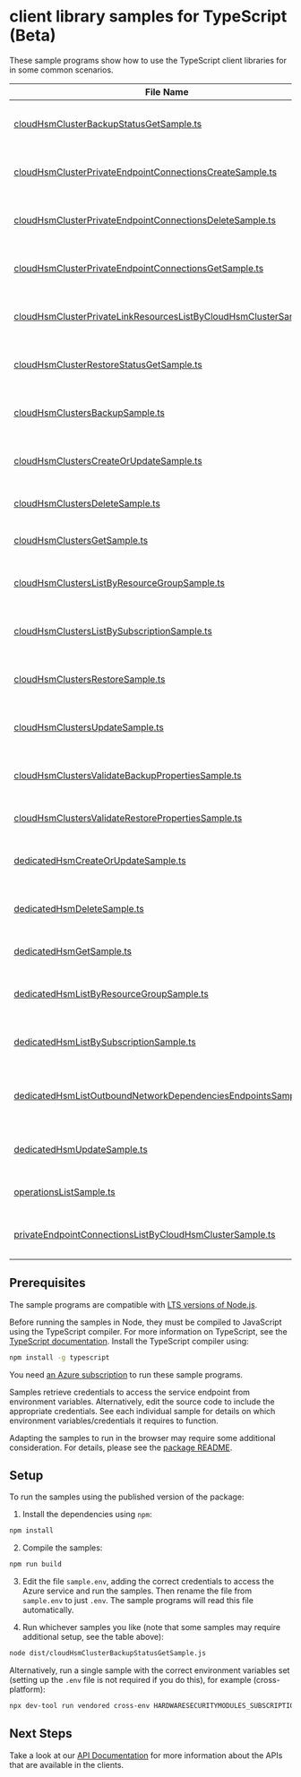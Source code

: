 # client library samples for TypeScript (Beta)

These sample programs show how to use the TypeScript client libraries for in some common scenarios.

| **File Name**                                                                                                                       | **Description**                                                                                                                                                                                                                                                                                                                                                                       |
| ----------------------------------------------------------------------------------------------------------------------------------- | ------------------------------------------------------------------------------------------------------------------------------------------------------------------------------------------------------------------------------------------------------------------------------------------------------------------------------------------------------------------------------------- |
| [cloudHsmClusterBackupStatusGetSample.ts][cloudhsmclusterbackupstatusgetsample]                                                     | Gets the backup operation status of the specified Cloud HSM Cluster x-ms-original-file: specification/hardwaresecuritymodules/resource-manager/Microsoft.HardwareSecurityModules/preview/2024-06-30-preview/examples/CloudHsmCluster_Backup_Pending_MaximumSet_Gen.json                                                                                                               |
| [cloudHsmClusterPrivateEndpointConnectionsCreateSample.ts][cloudhsmclusterprivateendpointconnectionscreatesample]                   | Creates or updates the private endpoint connection for the Cloud Hsm Cluster. x-ms-original-file: specification/hardwaresecuritymodules/resource-manager/Microsoft.HardwareSecurityModules/preview/2024-06-30-preview/examples/CloudHsmClusterPrivateEndpointConnection_Create_MaximumSet_Gen.json                                                                                    |
| [cloudHsmClusterPrivateEndpointConnectionsDeleteSample.ts][cloudhsmclusterprivateendpointconnectionsdeletesample]                   | Deletes the private endpoint connection for the Cloud Hsm Cluster. x-ms-original-file: specification/hardwaresecuritymodules/resource-manager/Microsoft.HardwareSecurityModules/preview/2024-06-30-preview/examples/CloudHsmClusterPrivateEndpointConnection_Delete_MaximumSet_Gen.json                                                                                               |
| [cloudHsmClusterPrivateEndpointConnectionsGetSample.ts][cloudhsmclusterprivateendpointconnectionsgetsample]                         | Gets the private endpoint connection for the Cloud Hsm Cluster. x-ms-original-file: specification/hardwaresecuritymodules/resource-manager/Microsoft.HardwareSecurityModules/preview/2024-06-30-preview/examples/CloudHsmClusterPrivateEndpointConnection_Get_MaximumSet_Gen.json                                                                                                     |
| [cloudHsmClusterPrivateLinkResourcesListByCloudHsmClusterSample.ts][cloudhsmclusterprivatelinkresourceslistbycloudhsmclustersample] | Gets the private link resources supported for the Cloud Hsm Cluster. x-ms-original-file: specification/hardwaresecuritymodules/resource-manager/Microsoft.HardwareSecurityModules/preview/2024-06-30-preview/examples/CloudHsmClusterPrivateLinkResource_ListByCloudHsmCluster_MaximumSet_Gen.json                                                                                    |
| [cloudHsmClusterRestoreStatusGetSample.ts][cloudhsmclusterrestorestatusgetsample]                                                   | Gets the restore operation status of the specified Cloud HSM Cluster x-ms-original-file: specification/hardwaresecuritymodules/resource-manager/Microsoft.HardwareSecurityModules/preview/2024-06-30-preview/examples/CloudHsmCluster_Restore_Pending_MaximumSet_Gen.json                                                                                                             |
| [cloudHsmClustersBackupSample.ts][cloudhsmclustersbackupsample]                                                                     | Create a backup of the Cloud HSM Cluster in the specified subscription x-ms-original-file: specification/hardwaresecuritymodules/resource-manager/Microsoft.HardwareSecurityModules/preview/2024-06-30-preview/examples/CloudHsmCluster_CreateOrValidate_Backup_MaximumSet_Gen.json                                                                                                   |
| [cloudHsmClustersCreateOrUpdateSample.ts][cloudhsmclusterscreateorupdatesample]                                                     | Create or Update a Cloud HSM Cluster in the specified subscription. x-ms-original-file: specification/hardwaresecuritymodules/resource-manager/Microsoft.HardwareSecurityModules/preview/2024-06-30-preview/examples/CloudHsmCluster_CreateOrUpdate_MaximumSet_Gen.json                                                                                                               |
| [cloudHsmClustersDeleteSample.ts][cloudhsmclustersdeletesample]                                                                     | Deletes the specified Cloud HSM Cluster x-ms-original-file: specification/hardwaresecuritymodules/resource-manager/Microsoft.HardwareSecurityModules/preview/2024-06-30-preview/examples/CloudHsmCluster_Delete_MaximumSet_Gen.json                                                                                                                                                   |
| [cloudHsmClustersGetSample.ts][cloudhsmclustersgetsample]                                                                           | Gets the specified Cloud HSM Cluster x-ms-original-file: specification/hardwaresecuritymodules/resource-manager/Microsoft.HardwareSecurityModules/preview/2024-06-30-preview/examples/CloudHsmCluster_Get_MaximumSet_Gen.json                                                                                                                                                         |
| [cloudHsmClustersListByResourceGroupSample.ts][cloudhsmclusterslistbyresourcegroupsample]                                           | The List operation gets information about the Cloud HSM Clusters associated with the subscription and within the specified resource group. x-ms-original-file: specification/hardwaresecuritymodules/resource-manager/Microsoft.HardwareSecurityModules/preview/2024-06-30-preview/examples/CloudHsmCluster_ListByResourceGroup_MaximumSet_Gen.json                                   |
| [cloudHsmClustersListBySubscriptionSample.ts][cloudhsmclusterslistbysubscriptionsample]                                             | The List operation gets information about the Cloud HSM Clusters associated with the subscription. x-ms-original-file: specification/hardwaresecuritymodules/resource-manager/Microsoft.HardwareSecurityModules/preview/2024-06-30-preview/examples/CloudHsmCluster_ListBySubscription_MaximumSet_Gen.json                                                                            |
| [cloudHsmClustersRestoreSample.ts][cloudhsmclustersrestoresample]                                                                   | Restores all key materials of a specified Cloud HSM Cluster x-ms-original-file: specification/hardwaresecuritymodules/resource-manager/Microsoft.HardwareSecurityModules/preview/2024-06-30-preview/examples/CloudHsmCluster_RequestOrValidate_Restore_MaximumSet_Gen.json                                                                                                            |
| [cloudHsmClustersUpdateSample.ts][cloudhsmclustersupdatesample]                                                                     | Update a Cloud HSM Cluster in the specified subscription. x-ms-original-file: specification/hardwaresecuritymodules/resource-manager/Microsoft.HardwareSecurityModules/preview/2024-06-30-preview/examples/CloudHsmCluster_Update_MaximumSet_Gen.json                                                                                                                                 |
| [cloudHsmClustersValidateBackupPropertiesSample.ts][cloudhsmclustersvalidatebackuppropertiessample]                                 | Pre Backup operation to validate whether the customer can perform a backup on the Cloud HSM Cluster resource in the specified subscription. x-ms-original-file: specification/hardwaresecuritymodules/resource-manager/Microsoft.HardwareSecurityModules/preview/2024-06-30-preview/examples/CloudHsmCluster_CreateOrValidate_Backup_MaximumSet_Gen.json                              |
| [cloudHsmClustersValidateRestorePropertiesSample.ts][cloudhsmclustersvalidaterestorepropertiessample]                               | Queued validating pre restore operation x-ms-original-file: specification/hardwaresecuritymodules/resource-manager/Microsoft.HardwareSecurityModules/preview/2024-06-30-preview/examples/CloudHsmCluster_RequestOrValidate_Restore_MaximumSet_Gen.json                                                                                                                                |
| [dedicatedHsmCreateOrUpdateSample.ts][dedicatedhsmcreateorupdatesample]                                                             | Create or Update a dedicated HSM in the specified subscription. x-ms-original-file: specification/hardwaresecuritymodules/resource-manager/Microsoft.HardwareSecurityModules/preview/2024-06-30-preview/examples/DedicatedHsm_CreateOrUpdate.json                                                                                                                                     |
| [dedicatedHsmDeleteSample.ts][dedicatedhsmdeletesample]                                                                             | Deletes the specified Azure Dedicated HSM. x-ms-original-file: specification/hardwaresecuritymodules/resource-manager/Microsoft.HardwareSecurityModules/preview/2024-06-30-preview/examples/DedicatedHsm_Delete.json                                                                                                                                                                  |
| [dedicatedHsmGetSample.ts][dedicatedhsmgetsample]                                                                                   | Gets the specified Azure dedicated HSM. x-ms-original-file: specification/hardwaresecuritymodules/resource-manager/Microsoft.HardwareSecurityModules/preview/2024-06-30-preview/examples/DedicatedHsm_Get.json                                                                                                                                                                        |
| [dedicatedHsmListByResourceGroupSample.ts][dedicatedhsmlistbyresourcegroupsample]                                                   | The List operation gets information about the dedicated hsms associated with the subscription and within the specified resource group. x-ms-original-file: specification/hardwaresecuritymodules/resource-manager/Microsoft.HardwareSecurityModules/preview/2024-06-30-preview/examples/DedicatedHsm_ListByResourceGroup.json                                                         |
| [dedicatedHsmListBySubscriptionSample.ts][dedicatedhsmlistbysubscriptionsample]                                                     | The List operation gets information about the dedicated HSMs associated with the subscription. x-ms-original-file: specification/hardwaresecuritymodules/resource-manager/Microsoft.HardwareSecurityModules/preview/2024-06-30-preview/examples/DedicatedHsm_ListBySubscription.json                                                                                                  |
| [dedicatedHsmListOutboundNetworkDependenciesEndpointsSample.ts][dedicatedhsmlistoutboundnetworkdependenciesendpointssample]         | Gets a list of egress endpoints (network endpoints of all outbound dependencies) in the specified dedicated hsm resource. The operation returns properties of each egress endpoint. x-ms-original-file: specification/hardwaresecuritymodules/resource-manager/Microsoft.HardwareSecurityModules/preview/2024-06-30-preview/examples/GetOutboundNetworkDependenciesEndpointsList.json |
| [dedicatedHsmUpdateSample.ts][dedicatedhsmupdatesample]                                                                             | Update a dedicated HSM in the specified subscription. x-ms-original-file: specification/hardwaresecuritymodules/resource-manager/Microsoft.HardwareSecurityModules/preview/2024-06-30-preview/examples/DedicatedHsm_Update.json                                                                                                                                                       |
| [operationsListSample.ts][operationslistsample]                                                                                     | Get a list of Hardware Security Modules operations. x-ms-original-file: specification/hardwaresecuritymodules/resource-manager/Microsoft.HardwareSecurityModules/preview/2024-06-30-preview/examples/OperationsList.json                                                                                                                                                              |
| [privateEndpointConnectionsListByCloudHsmClusterSample.ts][privateendpointconnectionslistbycloudhsmclustersample]                   | The List operation gets information about the private endpoint connections associated with the Cloud HSM Cluster x-ms-original-file: specification/hardwaresecuritymodules/resource-manager/Microsoft.HardwareSecurityModules/preview/2024-06-30-preview/examples/CloudHsmClusterPrivateEndpointConnection_ListByCloudHsmCluster_MaximumSet_Gen.json                                  |

## Prerequisites

The sample programs are compatible with [LTS versions of Node.js](https://github.com/nodejs/release#release-schedule).

Before running the samples in Node, they must be compiled to JavaScript using the TypeScript compiler. For more information on TypeScript, see the [TypeScript documentation][typescript]. Install the TypeScript compiler using:

```bash
npm install -g typescript
```

You need [an Azure subscription][freesub] to run these sample programs.

Samples retrieve credentials to access the service endpoint from environment variables. Alternatively, edit the source code to include the appropriate credentials. See each individual sample for details on which environment variables/credentials it requires to function.

Adapting the samples to run in the browser may require some additional consideration. For details, please see the [package README][package].

## Setup

To run the samples using the published version of the package:

1. Install the dependencies using `npm`:

```bash
npm install
```

2. Compile the samples:

```bash
npm run build
```

3. Edit the file `sample.env`, adding the correct credentials to access the Azure service and run the samples. Then rename the file from `sample.env` to just `.env`. The sample programs will read this file automatically.

4. Run whichever samples you like (note that some samples may require additional setup, see the table above):

```bash
node dist/cloudHsmClusterBackupStatusGetSample.js
```

Alternatively, run a single sample with the correct environment variables set (setting up the `.env` file is not required if you do this), for example (cross-platform):

```bash
npx dev-tool run vendored cross-env HARDWARESECURITYMODULES_SUBSCRIPTION_ID="<hardwaresecuritymodules subscription id>" HARDWARESECURITYMODULES_RESOURCE_GROUP="<hardwaresecuritymodules resource group>" node dist/cloudHsmClusterBackupStatusGetSample.js
```

## Next Steps

Take a look at our [API Documentation][apiref] for more information about the APIs that are available in the clients.

[cloudhsmclusterbackupstatusgetsample]: https://github.com/Azure/azure-sdk-for-js/blob/main/sdk/hardwaresecuritymodules/arm-hardwaresecuritymodules/samples/v2-beta/typescript/src/cloudHsmClusterBackupStatusGetSample.ts
[cloudhsmclusterprivateendpointconnectionscreatesample]: https://github.com/Azure/azure-sdk-for-js/blob/main/sdk/hardwaresecuritymodules/arm-hardwaresecuritymodules/samples/v2-beta/typescript/src/cloudHsmClusterPrivateEndpointConnectionsCreateSample.ts
[cloudhsmclusterprivateendpointconnectionsdeletesample]: https://github.com/Azure/azure-sdk-for-js/blob/main/sdk/hardwaresecuritymodules/arm-hardwaresecuritymodules/samples/v2-beta/typescript/src/cloudHsmClusterPrivateEndpointConnectionsDeleteSample.ts
[cloudhsmclusterprivateendpointconnectionsgetsample]: https://github.com/Azure/azure-sdk-for-js/blob/main/sdk/hardwaresecuritymodules/arm-hardwaresecuritymodules/samples/v2-beta/typescript/src/cloudHsmClusterPrivateEndpointConnectionsGetSample.ts
[cloudhsmclusterprivatelinkresourceslistbycloudhsmclustersample]: https://github.com/Azure/azure-sdk-for-js/blob/main/sdk/hardwaresecuritymodules/arm-hardwaresecuritymodules/samples/v2-beta/typescript/src/cloudHsmClusterPrivateLinkResourcesListByCloudHsmClusterSample.ts
[cloudhsmclusterrestorestatusgetsample]: https://github.com/Azure/azure-sdk-for-js/blob/main/sdk/hardwaresecuritymodules/arm-hardwaresecuritymodules/samples/v2-beta/typescript/src/cloudHsmClusterRestoreStatusGetSample.ts
[cloudhsmclustersbackupsample]: https://github.com/Azure/azure-sdk-for-js/blob/main/sdk/hardwaresecuritymodules/arm-hardwaresecuritymodules/samples/v2-beta/typescript/src/cloudHsmClustersBackupSample.ts
[cloudhsmclusterscreateorupdatesample]: https://github.com/Azure/azure-sdk-for-js/blob/main/sdk/hardwaresecuritymodules/arm-hardwaresecuritymodules/samples/v2-beta/typescript/src/cloudHsmClustersCreateOrUpdateSample.ts
[cloudhsmclustersdeletesample]: https://github.com/Azure/azure-sdk-for-js/blob/main/sdk/hardwaresecuritymodules/arm-hardwaresecuritymodules/samples/v2-beta/typescript/src/cloudHsmClustersDeleteSample.ts
[cloudhsmclustersgetsample]: https://github.com/Azure/azure-sdk-for-js/blob/main/sdk/hardwaresecuritymodules/arm-hardwaresecuritymodules/samples/v2-beta/typescript/src/cloudHsmClustersGetSample.ts
[cloudhsmclusterslistbyresourcegroupsample]: https://github.com/Azure/azure-sdk-for-js/blob/main/sdk/hardwaresecuritymodules/arm-hardwaresecuritymodules/samples/v2-beta/typescript/src/cloudHsmClustersListByResourceGroupSample.ts
[cloudhsmclusterslistbysubscriptionsample]: https://github.com/Azure/azure-sdk-for-js/blob/main/sdk/hardwaresecuritymodules/arm-hardwaresecuritymodules/samples/v2-beta/typescript/src/cloudHsmClustersListBySubscriptionSample.ts
[cloudhsmclustersrestoresample]: https://github.com/Azure/azure-sdk-for-js/blob/main/sdk/hardwaresecuritymodules/arm-hardwaresecuritymodules/samples/v2-beta/typescript/src/cloudHsmClustersRestoreSample.ts
[cloudhsmclustersupdatesample]: https://github.com/Azure/azure-sdk-for-js/blob/main/sdk/hardwaresecuritymodules/arm-hardwaresecuritymodules/samples/v2-beta/typescript/src/cloudHsmClustersUpdateSample.ts
[cloudhsmclustersvalidatebackuppropertiessample]: https://github.com/Azure/azure-sdk-for-js/blob/main/sdk/hardwaresecuritymodules/arm-hardwaresecuritymodules/samples/v2-beta/typescript/src/cloudHsmClustersValidateBackupPropertiesSample.ts
[cloudhsmclustersvalidaterestorepropertiessample]: https://github.com/Azure/azure-sdk-for-js/blob/main/sdk/hardwaresecuritymodules/arm-hardwaresecuritymodules/samples/v2-beta/typescript/src/cloudHsmClustersValidateRestorePropertiesSample.ts
[dedicatedhsmcreateorupdatesample]: https://github.com/Azure/azure-sdk-for-js/blob/main/sdk/hardwaresecuritymodules/arm-hardwaresecuritymodules/samples/v2-beta/typescript/src/dedicatedHsmCreateOrUpdateSample.ts
[dedicatedhsmdeletesample]: https://github.com/Azure/azure-sdk-for-js/blob/main/sdk/hardwaresecuritymodules/arm-hardwaresecuritymodules/samples/v2-beta/typescript/src/dedicatedHsmDeleteSample.ts
[dedicatedhsmgetsample]: https://github.com/Azure/azure-sdk-for-js/blob/main/sdk/hardwaresecuritymodules/arm-hardwaresecuritymodules/samples/v2-beta/typescript/src/dedicatedHsmGetSample.ts
[dedicatedhsmlistbyresourcegroupsample]: https://github.com/Azure/azure-sdk-for-js/blob/main/sdk/hardwaresecuritymodules/arm-hardwaresecuritymodules/samples/v2-beta/typescript/src/dedicatedHsmListByResourceGroupSample.ts
[dedicatedhsmlistbysubscriptionsample]: https://github.com/Azure/azure-sdk-for-js/blob/main/sdk/hardwaresecuritymodules/arm-hardwaresecuritymodules/samples/v2-beta/typescript/src/dedicatedHsmListBySubscriptionSample.ts
[dedicatedhsmlistoutboundnetworkdependenciesendpointssample]: https://github.com/Azure/azure-sdk-for-js/blob/main/sdk/hardwaresecuritymodules/arm-hardwaresecuritymodules/samples/v2-beta/typescript/src/dedicatedHsmListOutboundNetworkDependenciesEndpointsSample.ts
[dedicatedhsmupdatesample]: https://github.com/Azure/azure-sdk-for-js/blob/main/sdk/hardwaresecuritymodules/arm-hardwaresecuritymodules/samples/v2-beta/typescript/src/dedicatedHsmUpdateSample.ts
[operationslistsample]: https://github.com/Azure/azure-sdk-for-js/blob/main/sdk/hardwaresecuritymodules/arm-hardwaresecuritymodules/samples/v2-beta/typescript/src/operationsListSample.ts
[privateendpointconnectionslistbycloudhsmclustersample]: https://github.com/Azure/azure-sdk-for-js/blob/main/sdk/hardwaresecuritymodules/arm-hardwaresecuritymodules/samples/v2-beta/typescript/src/privateEndpointConnectionsListByCloudHsmClusterSample.ts
[apiref]: https://docs.microsoft.com/javascript/api/@azure/arm-hardwaresecuritymodules?view=azure-node-preview
[freesub]: https://azure.microsoft.com/free/
[package]: https://github.com/Azure/azure-sdk-for-js/tree/main/sdk/hardwaresecuritymodules/arm-hardwaresecuritymodules/README.md
[typescript]: https://www.typescriptlang.org/docs/home.html
